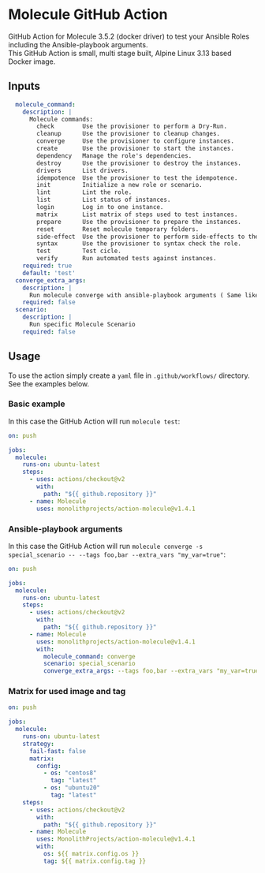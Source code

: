 # Molecule GitHub Action

GitHub Action for Molecule 3.5.2 (docker driver) to test your Ansible Roles including the Ansible-playbook arguments.  
This GitHub Action is small, multi stage built, Alpine Linux 3.13 based Docker image.  

## Inputs

```yaml
  molecule_command:
    description: |
      Molecule commands:
        check        Use the provisioner to perform a Dry-Run.
        cleanup      Use the provisioner to cleanup changes.
        converge     Use the provisioner to configure instances.
        create       Use the provisioner to start the instances.
        dependency   Manage the role's dependencies.
        destroy      Use the provisioner to destroy the instances.
        drivers      List drivers.
        idempotence  Use the provisioner to test the idempotence.
        init         Initialize a new role or scenario.
        lint         Lint the role.
        list         List status of instances.
        login        Log in to one instance.
        matrix       List matrix of steps used to test instances.
        prepare      Use the provisioner to prepare the instances.
        reset        Reset molecule temporary folders.
        side-effect  Use the provisioner to perform side-effects to the instances.
        syntax       Use the provisioner to syntax check the role.
        test         Test cicle.
        verify       Run automated tests against instances.
    required: true
    default: 'test'
  converge_extra_args:
    description: |
      Run molecule converge with ansible-playbook arguments ( Same like: molecule converge -- --tags foo,bar --extra_vars "my_var=true").
    required: false
  scenario:
    description: |
      Run specific Molecule Scenario
    required: false
```

## Usage

To use the action simply create a `yaml` file in `.github/workflows/` directory. See the examples below. 

### Basic example

In this case the GitHub Action will run `molecule test`:

```yaml
on: push

jobs:
  molecule:
    runs-on: ubuntu-latest
    steps:
      - uses: actions/checkout@v2
        with:
          path: "${{ github.repository }}"
      - name: Molecule
        uses: monolithprojects/action-molecule@v1.4.1
```

### Ansible-playbook arguments

In this case the GitHub Action will run `molecule converge -s special_scenario -- --tags foo,bar --extra_vars "my_var=true"`:

```yaml
on: push

jobs:
  molecule:
    runs-on: ubuntu-latest
    steps:
      - uses: actions/checkout@v2
        with:
          path: "${{ github.repository }}"
      - name: Molecule
        uses: monolithprojects/action-molecule@v1.4.1
        with:
          molecule_command: converge
          scenario: special_scenario
          converge_extra_args: --tags foo,bar --extra_vars "my_var=true"
```

### Matrix for used image and tag

```yaml
on: push

jobs:
  molecule:
    runs-on: ubuntu-latest
    strategy:
      fail-fast: false
      matrix:
        config:
          - os: "centos8"
            tag: "latest"
          - os: "ubuntu20"
            tag: "latest"
    steps:
      - uses: actions/checkout@v2
        with:
          path: "${{ github.repository }}"
      - name: Molecule
        uses: MonolithProjects/action-molecule@v1.4.1
        with:
          os: ${{ matrix.config.os }}
          tag: ${{ matrix.config.tag }}
```